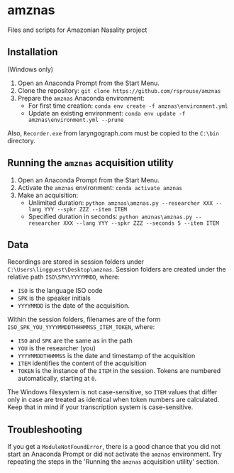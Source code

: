 # amznas
Files and scripts for Amazonian Nasality project

## Installation

(Windows only)

1. Open an Anaconda Prompt from the Start Menu.
1. Clone the repository: `git clone https://github.com/rsprouse/amznas`
1. Prepare the `amznas` Anaconda environment:
    * For first time creation: `conda env create -f amznas\environment.yml`
    * Update an existing environment: `conda env update -f amznas\environment.yml --prune`

Also, `Recorder.exe` from laryngograph.com must be copied to the `C:\bin` directory.

## Running the `amznas` acquisition utility

1. Open an Anaconda Prompt from the Start Menu.
1. Activate the `amznas` environment: `conda activate amznas`
1. Make an acquisition:
    * Unlimited duration: `python amznas\amznas.py --researcher XXX --lang YYY --spkr ZZZ --item ITEM`
    * Specified duration in seconds: `python amznas\amznas.py --researcher XXX --lang YYY --spkr ZZZ --seconds 5 --item ITEM`

## Data

Recordings are stored in session folders under `C:\Users\lingguest\Desktop\amznas`. Session folders are created under the relative path `ISO\SPK\YYYYMMDD`, where:
* `ISO` is the language ISO code
* `SPK` is the speaker initials
* `YYYYMMDD` is the date of the acquisition.

Within the session folders, filenames are of the form `ISO_SPK_YOU_YYYYMMDDTHHHMMSS_ITEM_TOKEN`, where:
* `ISO` and `SPK` are the same as in the path
* `YOU` is the researcher (you)
* `YYYYMMDDTHHMMSS` is the date and timestamp of the acquisition
* `ITEM` identifies the content of the acquisition
* `TOKEN` is the instance of the `ITEM` in the session. Tokens are numbered automatically, starting at `0`.

The Windows filesystem is not case-sensitive, so `ITEM` values that differ only in case are treated as identical when token numbers are calculated. Keep that in mind if your transcription system is case-sensitive.

## Troubleshooting

If you get a `ModuleNotFoundError`, there is a good chance that you did not start an Anaconda Prompt or did not activate the `amznas` environment. Try repeating the steps in the 'Running the `amznas` acquisition utility' section.
